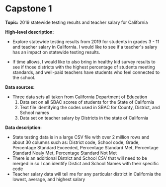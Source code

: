 # Capstone 1

**Topic:** 
2019 statewide testing results and teacher salary for California

**High-level description:** 
- Explore statewide testing results from 2019 for students in grades 3 - 11 and teacher salary in California. I would like to see if a teacher's salary has an impact on statewide testing results.

- If time allows, I would like to also bring in healthy kid survey results to see if those districts with the highest percentage of students meeting standards, and well-paid teachers have students who feel connected to the school.

**Data sources:** 
- Three data sets all taken from California Department of Education
    1. Data set on all SBAC scores of students for the State of California
    2. Text file identifying the codes used in SBAC for County, District, and School names
    3. Data set on teacher salary by Districts in the state of California

**Data description:** 
- State testing data is in a large CSV file with over 2 million rows and about 30 columns such as: District code, School code, Grade, Percentage Standard Exceeded, Percentage Standard Met, Percentage Standard Nealy Met, Percentage Standard Not Met
- There is an additional District and School CSV that will need to be merged in so I can identify Distict and School Names with their specific code
- Teacher salary data will tell me for any particular district in California the lowest, average, and highest salary
